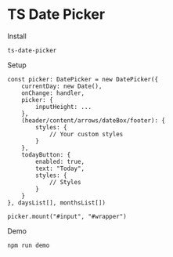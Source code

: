 # TS Date Picker

Install

    ts-date-picker

Setup

    const picker: DatePicker = new DatePicker({
        currentDay: new Date(),
        onChange: handler,
        picker: {
            inputHeight: ...
        },
        (header/content/arrows/dateBox/footer): {
            styles: {
                // Your custom styles
            }
        },
        todayButton: {
            enabled: true,
            text: "Today",
            styles: {
                // Styles
            }
        }
    }, daysList[], monthsList[])
    
    picker.mount("#input", "#wrapper")

Demo

    npm run demo
